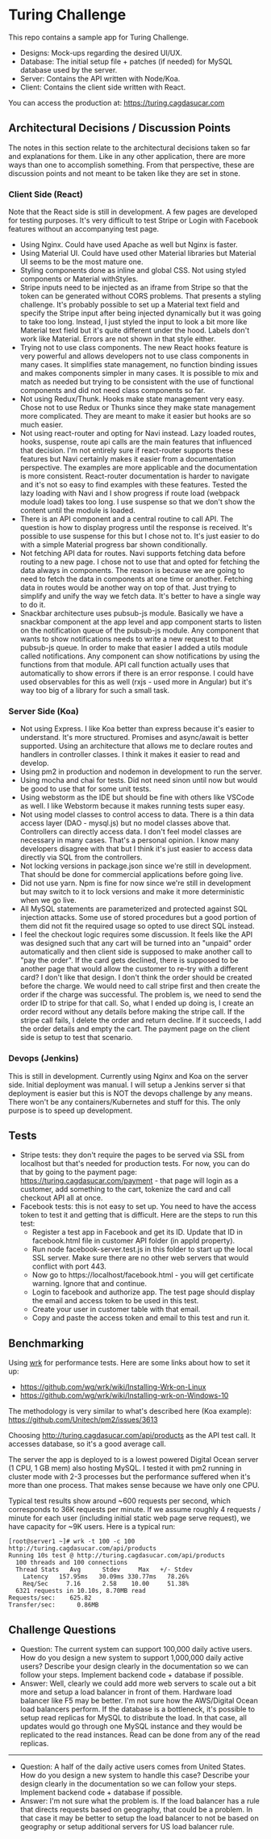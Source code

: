 # Turing Challenge

This repo contains a sample app for Turing Challenge.

* Designs: Mock-ups regarding the desired UI/UX. 
* Database: The initial setup file + patches (if needed) for MySQL database used by the server.
* Server: Contains the API written with Node/Koa. 
* Client: Contains the client side written with React.

You can access the production at: https://turing.cagdasucar.com

## Architectural Decisions / Discussion Points

The notes in this section relate to the architectural decisions taken so far and explanations for them. Like in any other
application, there are more ways than one to accomplish something. From that perspective, these are discussion points and not 
meant to be taken like they are set in stone.

### Client Side (React)

Note that the React side is still in development. A few pages are developed for testing purposes. It's very difficult to 
test Stripe or Login with Facebook features without an accompanying test page. 

* Using Nginx. Could have used Apache as well but Nginx is faster.
* Using Material UI. Could have used other Material libraries but Material UI seems to be the most mature one.  
* Styling components done as inline and global CSS. Not using styled components or Material withStyles.
* Stripe inputs need to be injected as an iframe from Stripe so that the token can be generated without CORS problems. That 
presents a styling challenge. It's probably possible to set up a Material text field and specify the Stripe input after 
being injected dynamically but it was going to take too long. Instead, I just styled the input to look a bit more like 
Material text field but it's quite different under the hood. Labels don't work like Material. Errors are not shown in that 
style either.   
* Trying not to use class components. The new React hooks feature is very powerful and allows developers not to use class
components in many cases. It simplifies state management, no function binding issues and makes components simpler in many 
cases. It is possible to mix and match as needed but trying to be consistent with the use of functional components and did 
not need class components so far.
* Not using Redux/Thunk. Hooks make state management very easy. Chose not to use Redux or Thunks since they make state 
management more complicated. They are meant to make it easier but hooks are so much easier.
* Not using react-router and opting for Navi instead. Lazy loaded routes, hooks, suspense, route api calls are the main 
features that influenced that decision. I'm not entirely sure if react-router supports these features but Navi certainly 
makes it easier from a documentation perspective. The examples are more applicable and the documentation is more consistent.
React-router documentation is harder to navigate and it's not so easy to find examples with these features. Tested the lazy 
loading with Navi and I show progress if route load (webpack module load) takes too long. I use suspense so that we don't 
show the content until the module is loaded.            
* There is an API component and a central routine to call API. The question is how to display progress until the 
response is received. It's possible to use suspense for this but I chose not to. It's just easier to do with a simple
Material progress bar shown conditionally. 
* Not fetching API data for routes. Navi supports fetching data before routing to a new page. I chose not to use that and 
opted for fetching the data always in components. The reason is because we are going to need to fetch the data in components
at one time or another. Fetching data in routes would be another way on top of that. Just trying to simplify and unify the 
way we fetch data. It's better to have a single way to do it.
* Snackbar architecture uses pubsub-js module. Basically we have a snackbar component at the app level and app component
starts to listen on the notification queue of the pubsub-js module. Any component that wants to show notifications needs 
to write a new request to that pubsub-js queue. In order to make that easier I added a utils module called notifications. 
Any component can show notifications by using the functions from that module. API call function actually uses that 
automatically to show errors if there is an error response. I could have used observables for this as well (rxjs - used 
more in Angular) but it's way too big of a library for such a small task.

### Server Side (Koa)

* Not using Express. I like Koa better than express because it's easier to understand. It's more structured. Promises and 
async/await is better supported. Using an architecture that allows me to declare routes and handlers in controller classes. 
I think it makes it easier to read and develop. 
* Using pm2 in production and nodemon in development to run the server. 
* Using mocha and chai for tests. Did not need sinon until now but would be good to use that for some unit tests.
* Using webstorm as the IDE but should be fine with others like VSCode as well. I like Webstorm because it makes running 
tests super easy.
* Not using model classes to control access to data. There is a thin data access layer (DAO - mysql.js) but no model classes
above that. Controllers can directly access data. I don't feel model classes are necessary in many cases. That's a personal 
opinion. I know many developers disagree with that but I think it's just easier to access data directly via SQL from the 
controllers. 
* Not locking versions in package.json since we're still in development. That should be done for commercial applications 
before going live.
* Did not use yarn. Npm is fine for now since we're still in development but may switch to it to lock versions and 
make it more deterministic when we go live.
* All MySQL statements are parameterized and protected against SQL injection attacks. Some use of stored procedures but 
a good portion of them did not fit the required usage so opted to use direct SQL instead.  
* I feel the checkout logic requires some discussion. It feels like the API was designed such that any cart will be turned 
into an "unpaid" order automatically and then client side is supposed to make another call to "pay the order". If the card 
gets declined, there is supposed to be another page that would allow the customer to re-try with a different card? I 
don't like that design. I don't think the order should be created before the charge. We would need to call stripe first
and then create the order if the charge was successful. The problem is, we need to send the order ID to stripe for that 
call. So, what I ended up doing is, I create an order record without any details before making the stripe call. If the 
stripe call fails, I delete the order and return decline. If it succeeds, I add the order details and empty the cart. The 
payment page on the client side is setup to test that scenario.

### Devops (Jenkins)

This is still in development. Currently using Nginx and Koa on the server side. Initial deployment was manual. I will setup 
a Jenkins server si that deployment is easier but this is NOT the devops challenge by any means. There won't be any 
containers/Kubernetes and stuff for this. The only purpose is to speed up development.  

## Tests

* Stripe tests: they don't require the pages to be served via SSL from localhost but that's needed for production tests.
For now, you can do that by going to the payment page: https://turing.cagdasucar.com/payment - that page will login as a 
customer, add something to the cart, tokenize the card and call checkout API all at once.   
* Facebook tests: this is not easy to set up. You need to have the access token to test it and getting that is difficult. 
Here are the steps to run this test:
    * Register a test app in Facebook and get its ID. Update that ID in facebook.html file in customer API folder (in appId property).
    * Run node facebook-server.test.js in this folder to start up the local SSL server. Make sure there are no other web servers that would conflict with port 443.
    * Now go to https://localhost/facebook.html - you will get certificate warning. Ignore that and continue.
    * Login to facebook and authorize app. The test page should display the email and access token to be used in this test.
    * Create your user in customer table with that email.
    * Copy and paste the access token and email to this test and run it.

## Benchmarking

Using [wrk](https://github.com/wg/wrk) for performance tests. Here are some links about how to set it up:  

* https://github.com/wg/wrk/wiki/Installing-Wrk-on-Linux
* https://github.com/wg/wrk/wiki/Installing-wrk-on-Windows-10

The methodology is very similar to what's described here (Koa example): https://github.com/Unitech/pm2/issues/3613

Choosing http://turing.cagdasucar.com/api/products as the API test call. It accesses database, so it's a good average call.

The server the app is deployed to is a lowest powered Digital Ocean server (1 CPU, 1 GB mem) also hosting MySQL.
I tested it with pm2 running in cluster mode with 2-3 processes but the performance suffered when 
it's more than one process. That makes sense because we have only one CPU. 

Typical test results show around ~600 requests per second, which corresponds to 36K requests per 
minute. If we assume roughly 4 requests / minute for each user (including initial static web page 
serve request), we have capacity for ~9K users. Here is a typical run:   
 
    [root@server1 ~]# wrk -t 100 -c 100 http://turing.cagdasucar.com/api/products
    Running 10s test @ http://turing.cagdasucar.com/api/products
      100 threads and 100 connections
      Thread Stats   Avg      Stdev     Max   +/- Stdev
        Latency   157.95ms   30.09ms 330.77ms   78.26%
        Req/Sec     7.16      2.58    10.00     51.38%
      6321 requests in 10.10s, 8.70MB read
    Requests/sec:    625.82
    Transfer/sec:      0.86MB

## Challenge Questions

* Question: The current system can support 100,000 daily active users. How do you design a new system to support 1,000,000 daily active users? Describe your design clearly in the documentation so we can follow your steps. Implement backend code + database if possible.
* Answer: Well, clearly we could add more web servers to scale out a bit more and setup a load 
balancer in front of them. Hardware load balancer like F5 may be better. I'm not sure how the 
AWS/Digital Ocean load balancers perform. If the database is a bottleneck, it's possible to setup 
read replicas for MySQL to distribute the load. In that case, all updates would go through one 
MySQL instance and they would be replicated to the read instances. Read can be done from any of
the read replicas.    

***
 
* Question: A half of the daily active users comes from United States. How do you design a new system to handle this case? Describe your design clearly in the documentation so we can follow your steps. Implement backend code + database if possible.
* Answer: I'm not sure what the problem is. If the load balancer has a rule that directs requests
based on geography, that could be a problem. In that case it may be better to setup the load balancer
to not be based on geography or setup additional servers for US load balancer rule. 
